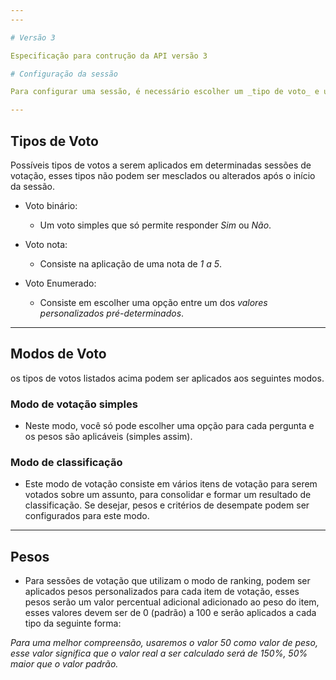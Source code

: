 ```yaml
---
---

# Versão 3

Especificação para contrução da API versão 3

# Configuração da sessão

Para configurar uma sessão, é necessário escolher um _tipo de voto_ e um _modo de votação_, pesos e critérios de desempate personalizados podem ser configurados, se necessário.

---
```


## Tipos de Voto

Possíveis tipos de votos a serem aplicados em determinadas sessões de votação, esses tipos não podem ser mesclados ou alterados após o início da sessão.

- Voto binário:

  - Um voto simples que só permite responder _Sim_ ou _Não_.

- Voto nota:

  - Consiste na aplicação de uma nota de _1 a 5_.

- Voto Enumerado:
  - Consiste em escolher uma opção entre um dos _valores personalizados pré-determinados_.

---

## Modos de Voto

os tipos de votos listados acima podem ser aplicados aos seguintes modos.

### Modo de votação simples

- Neste modo, você só pode escolher uma opção para cada pergunta e os pesos são aplicáveis (simples assim).

### Modo de classificação

- Este modo de votação consiste em vários itens de votação para serem votados sobre um assunto, para consolidar e formar um resultado de classificação. Se desejar, pesos e critérios de desempate podem ser configurados para este modo.

---

## Pesos

- Para sessões de votação que utilizam o modo de ranking, podem ser aplicados pesos personalizados para cada item de votação, esses pesos serão um valor percentual adicional adicionado ao peso do item, esses valores devem ser de 0 (padrão) a 100 e serão aplicados a cada tipo da seguinte forma:

_Para uma melhor compreensão, usaremos o valor 50 como valor de peso, esse valor significa que o valor real a ser calculado será de 150%, 50% maior que o valor padrão._
